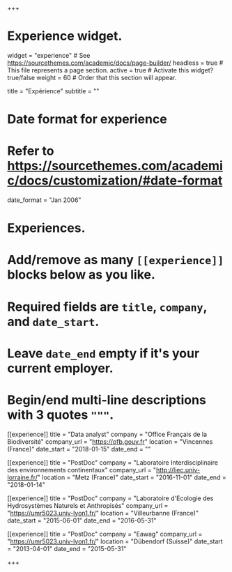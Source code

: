 +++
# Experience widget.
widget = "experience"  # See https://sourcethemes.com/academic/docs/page-builder/
headless = true  # This file represents a page section.
active = true  # Activate this widget? true/false
weight = 60  # Order that this section will appear.

title = "Expérience"
subtitle = ""

# Date format for experience
#   Refer to https://sourcethemes.com/academic/docs/customization/#date-format
date_format = "Jan 2006"

# Experiences.
#   Add/remove as many `[[experience]]` blocks below as you like.
#   Required fields are `title`, `company`, and `date_start`.
#   Leave `date_end` empty if it's your current employer.
#   Begin/end multi-line descriptions with 3 quotes `"""`.
[[experience]]
  title = "Data analyst"
  company = "Office Français de la Biodiversité"
  company_url = "https://ofb.gouv.fr"
  location = "Vincennes (France)"
  date_start = "2018-01-15"
  date_end = ""

[[experience]]
  title = "PostDoc"
  company = "Laboratoire Interdisciplinaire des environnements continentaux"
  company_url = "http://liec.univ-lorraine.fr/"
  location = "Metz (France)"
  date_start = "2016-11-01"
  date_end = "2018-01-14"

[[experience]]
  title = "PostDoc"
  company = "Laboratoire d'Ecologie des Hydrosystèmes Naturels et Anthropisés"
  company_url = "https://umr5023.univ-lyon1.fr/"
  location = "Villeurbanne (France)"
  date_start = "2015-06-01"
  date_end = "2016-05-31"

[[experience]]
  title = "PostDoc"
  company = "Eawag"
  company_url = "https://umr5023.univ-lyon1.fr/"
  location = "Dübendorf (Suisse)"
  date_start = "2013-04-01"
  date_end = "2015-05-31"

+++
